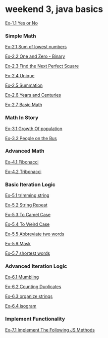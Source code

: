 # weekend 3, java basics

<!--* Basic -->

[Ex-1.1 Yes or No](./Ex-1.1.js)

<!--* Simple Math -->

### Simple Math

[Ex-2.1 Sum of lowest numbers](./Ex-2.1.js)

[Ex-2.2 One and Zero - Binary](./Ex-2.2.js)

[Ex-2.3 Find the Next Perfect Square](./Ex-2.3.js)

[Ex-2.4 Unique](./Ex-2.4.js)

[Ex-2.5 Summation](./Ex-2.5.js)

[Ex-2.6 Years and Centuries](./Ex-2.6.js)

[Ex-2.7 Basic Math](./Ex-2.7.js)

<!--* Math In Story -->

### Math In Story

[Ex-3.1 Growth Of population](./Ex-3.1.js)

[Ex-3.2 People on the Bus](./Ex-3.2.js)

<!--* Advanced Math -->

### Advanced Math

[Ex-4.1 Fibonacci](./Ex-4.1.js)

[Ex-4.2 Tribonacci](./Ex-4.2.js)

<!--* Basic Iteration Logic -->

### Basic Iteration Logic

[Ex-5.1 trimming string](./Ex-5.1.js)

[Ex-5.2 String Repeat](./Ex-5.2.js)

[Ex-5.3 To Camel Case](./Ex-5.3.js)

[Ex-5.4 To Weird Case](./Ex-5.4.js)

[Ex-5.5 Abbreviate two words](./Ex-5.5.js)

[Ex-5.6 Mask](./Ex-5.6.js)

[Ex-5.7 shortest words](./Ex-5.7.js)

<!--* Advanced Iteration Logic -->

### Advanced Iteration Logic

[Ex-6.1 Mumbling](./Ex-6.1.js)

[Ex-6.2 Counting Duplicates](./Ex-6.2.js)

[Ex-6.3 organize strings](./Ex-6.3.js)

[Ex-6.4 isogram](./Ex-6.4.js)

<!--* Implement Functionality -->

### Implement Functionality

[Ex-7.1 Implement The Following JS Methods](./Ex-7.1.js)
